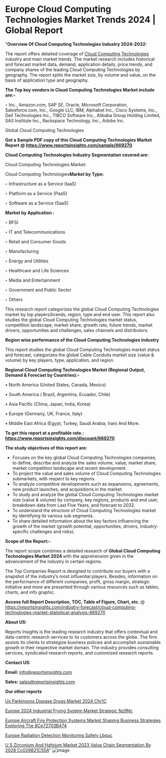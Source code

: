 # Europe Cloud Computing Technologies Market Trends 2024 | Global Report

"<strong>Overview Of Cloud Computing Technologies Industry 2024-2032:</strong>

The report offers detailed coverage of <a href=https://www.reportsinsights.com/sample/669270>Cloud Computing Technologies</a> industry and main market trends. The market research includes historical and forecast market data, demand, application details, price trends, and company shares of the leading Cloud Computing Technologies by geography. The report splits the market size, by volume and value, on the basis of application type and geography.

<strong>The Top key vendors in Cloud Computing Technologies Market include are:- </strong>

‣ Inc., Amazon.com, SAP SE, Oracle, Microsoft Corporation, Salesforce.com, Inc., Google LLC, IBM, Alphabet Inc., Cisco Systems, Inc., Dell Technologies Inc., TIBCO Software Inc., Alibaba Group Holding Limited, SAS Institute Inc., Rackspace Technology, Inc., Adobe Inc.

Global Cloud Computing Technologies

<strong>Get a Sample PDF copy of this Cloud Computing Technologies Market Report </strong><strong>@ <a href=https://www.reportsinsights.com/sample/669270 style=color:#0000ff;>https://www.reportsinsights.com/sample/669270</a> </strong>

<strong>Cloud Computing Technologies Industry Segmentation covered are:</strong>

Cloud Computing Technologies Market: 

Cloud Computing Technologies<strong>Market by Type:</strong>

‣ Infrastructure as a Service (IaaS)

‣ Platform as a Service (PaaS)

‣ Software as a Service (SaaS)

<strong>Market by Application :</strong>

‣ BFSI

‣ IT and Telecommunications

‣ Retail and Consumer Goods

‣ Manufacturing

‣ Energy and Utilities

‣ Healthcare and Life Sciences

‣ Media and Entertainment

‣ Government and Public Sector

‣ Others

This research report categorizes the global Cloud Computing Technologies market by top players/brands, region, type and end user. This report also studies the global Cloud Computing Technologies market status, competition landscape, market share, growth rate, future trends, market drivers, opportunities and challenges, sales channels and distributors.

<strong>Region wise performance of the Cloud Computing Technologies industry</strong><strong> </strong>

This report studies the global Cloud Computing Technologies market status and forecast, categorizes the global Cable Conduits market size (value &amp; volume) by key players, type, application, and region. 

<strong>Regional Cloud Computing Technologies Market (Regional Output, Demand &amp; Forecast by Countries):-</strong>

• North America (United States, Canada, Mexico)

• South America ( Brazil, Argentina, Ecuador, Chile)

• Asia Pacific (China, Japan, India, Korea)

• Europe (Germany, UK, France, Italy)

• Middle East Africa (Egypt, Turkey, Saudi Arabia, Iran) And More.

<strong>To get this report at a profitable rate.: <a href=https://www.reportsinsights.com/discount/669270 style=color:#0000ff;>https://www.reportsinsights.com/discount/669270</a></strong>

<strong>The study objectives of this report are:</strong>
<ul>
  <li>Focuses on the key global Cloud Computing Technologies companies, to define, describe and analyze the sales volume, value, market share, market competition landscape and recent development.</li>
  <li>To project the value and sales volume of Cloud Computing Technologies submarkets, with respect to key regions.</li>
  <li>To analyze competitive developments such as expansions, agreements, new product launches, and acquisitions in the market.</li>
  <li>To study and analyze the global Cloud Computing Technologies market size (value &amp; volume) by company, key regions, products and end user, breakdown data from Last Five Years, and forecast to 2032.</li>
  <li>To understand the structure of Cloud Computing Technologies market by identifying its various sub segments.</li>
  <li>To share detailed information about the key factors influencing the growth of the market (growth potential, opportunities, drivers, industry-specific challenges and risks).</li>
</ul>
<strong>Scope of the Report:-</strong><strong> </strong>

The report scope combines a detailed research of <strong>Global Cloud Computing Technologies Market 2024 </strong>with the apprehension given in the advancement of the industry in certain regions.

The Top Companies Report is designed to contribute our buyers with a snapshot of the industry’s most influential players. Besides, information on the performance of different companies, profit, gross margin, strategic initiative and more are presented through various resources such as tables, charts, and info graphic.

<strong>Access full Report Description, TOC, Table of Figure, Chart, etc. </strong>@   <a href=https://reportsinsights.com/industry-forecast/cloud-computing-technologies-market-statistical-analysis-669270 style=color:#0000ff;>https://reportsinsights.com/industry-forecast/cloud-computing-technologies-market-statistical-analysis-669270</a>

<strong>About US:</strong>

Reports Insights is the leading research industry that offers contextual and data-centric research services to its customers across the globe. The firm assists its clients to strategize business policies and accomplish sustainable growth in their respective market domain. The industry provides consulting services, syndicated research reports, and customized research reports.

<strong>Contact US:</strong>

<p class=""""><b>Email:</b> <a href=mailto:info@reportsinsights.com>info@reportsinsights.com</a></p>
<p class=""""><b>Sales:</b> <a href=mailto:sales@reportsinsights.com>sales@reportsinsights.com</a></p>

<strong>Our other reports</strong>

<a href=https://www.linkedin.com/pulse/us-parkinsons-disease-drugs-market-2024-chr1c/>Us Parkinsons Disease Drugs Market 2024 Chr1C</a>

<a href=https://www.linkedin.com/pulse/europe-2024-industrial-frying-system-market-strategic-nz9nc/>Europe 2024 Industrial Frying System Market Strategic Nz9Nc</a>

<a href=https://medium.com/@aanarkumar6/europe-aircraft-fire-protection-systems-market-shaping-business-strategies-exploring-the-8ce72703b474>Europe Aircraft Fire Protection Systems Market Shaping Business Strategies Exploring The 8Ce72703B474</a>

<a href=https://www.linkedin.com/pulse/europe-radiation-detection-monitoring-safety-lbquc/>Europe Radiation Detection Monitoring Safety Lbquc</a>

<a href=https://medium.com/@reportsinsights.aj/u-s-zirconium-and-hafnium-market-2023-value-chain-segmentation-by-2028-cc029821c55a>U S Zirconium And Hafnium Market 2023 Value Chain Segmentation By 2028 Cc029821C55A</a>"
![image](https://github.com/Jaayaachit/RIResearch/assets/158452289/16877efd-9fb1-422e-9425-bcc569dc74cf)
